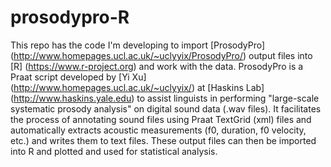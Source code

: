 # prosodypro-R
This repo has the code I'm developing to import [ProsodyPro] (http://www.homepages.ucl.ac.uk/~uclyyix/ProsodyPro/) output files into [R] (https://www.r-project.org) and work with the data. ProsodyPro is a Praat script developed by [Yi Xu] (http://www.homepages.ucl.ac.uk/~uclyyix/) at [Haskins Lab] (http://www.haskins.yale.edu) to assist linguists in performing "large-scale systematic prosody analysis" on digital sound data (.wav files). It facilitates the process of annotating sound files using Praat TextGrid (xml) files and automatically extracts acoustic measurements (f0, duration, f0 velocity, etc.) and writes them to text files. These output files can then be imported into R and plotted and used for statistical analysis.

